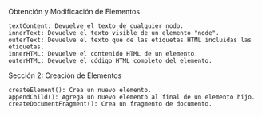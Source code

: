 Obtención y Modificación de Elementos

    textContent: Devuelve el texto de cualquier nodo.
    innerText: Devuelve el texto visible de un elemento "node".
    outerText: Devuelve el texto que de las etiquetas HTML incluidas las etiquetas.
    innerHTML: Devuelve el contenido HTML de un elemento.
    outerHTML: Devuelve el código HTML completo del elemento.

Sección 2: Creación de Elementos

    createElement(): Crea un nuevo elemento.
    appendChild(): Agrega un nuevo elemento al final de un elemento hijo.
    createDocumentFragment(): Crea un fragmento de documento.
